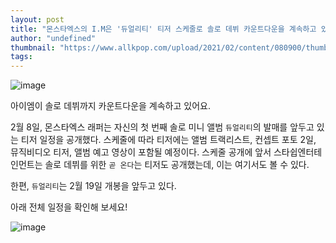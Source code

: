 ```yaml
---
layout: post
title: "몬스타엑스의 I.M은 '듀얼리티' 티저 스케줄로 솔로 데뷔 카운트다운을 계속하고 있다."
author: "undefined"
thumbnail: "https://www.allkpop.com/upload/2021/02/content/080900/thumb/1612792831-schedule-collage.jpg"
tags: 
---
```



![image](https://www.allkpop.com/upload/2021/02/content/080900/1612792831-schedule-collage.jpg)

아이엠이 솔로 데뷔까지 카운트다운을 계속하고 있어요.

2월 8일, 몬스타엑스 래퍼는 자신의 첫 번째 솔로 미니 앨범 `듀얼리티`의 발매를 앞두고 있는 티저 일정을 공개했다. 스케줄에 따라 티저에는 앨범 트랙리스트, 컨셉트 포토 2일, 뮤직비디오 티저, 앨범 예고 영상이 포함될 예정이다. 스케줄 공개에 앞서 스타쉽엔터테인먼트는 솔로 데뷔를 위한 `곧 온다`는 티저도 공개했는데, 이는 여기서도 볼 수 있다.

한편, `듀얼리티`는 2월 19일 개봉을 앞두고 있다.

아래 전체 일정을 확인해 보세요!

![image](https://www.allkpop.com/upload/2021/02/content/080900/1612792845-duality.jpg)